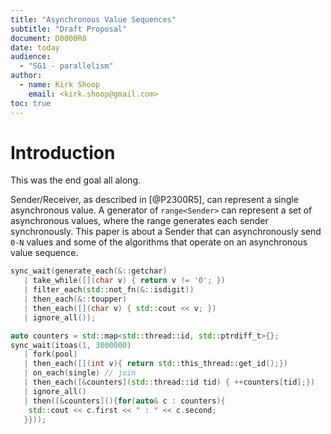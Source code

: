 ```yaml
---
title: "Asynchronous Value Sequences"
subtitle: "Draft Proposal"
document: D0000R0
date: today
audience:
  - "SG1 - parallelism"
author:
  - name: Kirk Shoop
    email: <kirk.shoop@gmail.com>
toc: true
---
```


Introduction
============

This was the end goal all along.

Sender/Receiver, as described in [@P2300R5], can represent a single asynchronous value. A generator of `range<Sender>` can represent a set of asynchronous values, where the range generates each sender synchronously. This paper is about a Sender that can asynchronously send `0-N` values and some of the algorithms that operate on an asynchronous value sequence.

```cpp
sync_wait(generate_each(&::getchar)
   | take_while([](char v) { return v != '0'; })
   | filter_each(std::not_fn(&::isdigit))
   | then_each(&::toupper)
   | then_each([](char v) { std::cout << v; })
   | ignore_all());
```

```cpp
auto counters = std::map<std::thread::id, std::ptrdiff_t>{};
sync_wait(itoas(1, 3000000)
   | fork(pool)
   | then_each([](int v){ return std::this_thread::get_id();})
   | on_each(single) // join
   | then_each([&counters](std::thread::id tid) { ++counters[tid];})
   | ignore_all()
   | then([&counters](){for(auto& c : counters){
    std::cout << c.first << " : " << c.second;
   }}));
```
